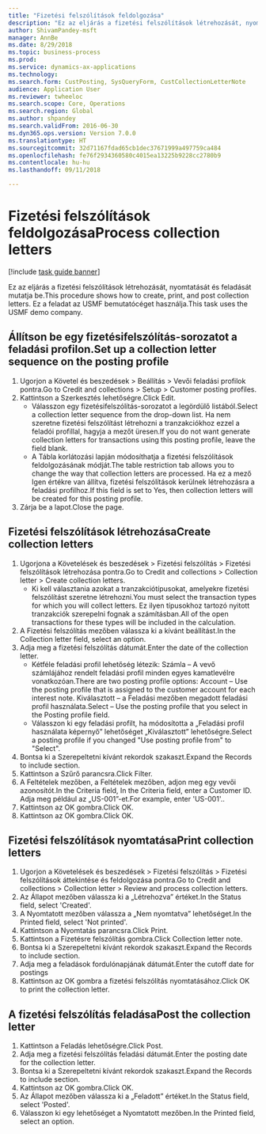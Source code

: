 ```yaml
--- 
title: "Fizetési felszólítások feldolgozása"
description: "Ez az eljárás a fizetési felszólítások létrehozását, nyomtatását és feladását mutatja be."
author: ShivamPandey-msft
manager: AnnBe
ms.date: 8/29/2018
ms.topic: business-process
ms.prod: 
ms.service: dynamics-ax-applications
ms.technology: 
ms.search.form: CustPosting, SysQueryForm, CustCollectionLetterNote
audience: Application User
ms.reviewer: twheeloc
ms.search.scope: Core, Operations
ms.search.region: Global
ms.author: shpandey
ms.search.validFrom: 2016-06-30
ms.dyn365.ops.version: Version 7.0.0
ms.translationtype: HT
ms.sourcegitcommit: 32d71167fdad65cb1dec37671999a497759ca484
ms.openlocfilehash: fe76f2934360580c4015ea13225b9228cc2780b9
ms.contentlocale: hu-hu
ms.lasthandoff: 09/11/2018

---
```

# <a name="process-collection-letters"></a><span data-ttu-id="58126-103">Fizetési felszólítások feldolgozása</span><span class="sxs-lookup"><span data-stu-id="58126-103">Process collection letters</span></span>

[!include [task guide banner](../../includes/task-guide-banner.md)]

<span data-ttu-id="58126-104">Ez az eljárás a fizetési felszólítások létrehozását, nyomtatását és feladását mutatja be.</span><span class="sxs-lookup"><span data-stu-id="58126-104">This procedure shows how to create, print, and post collection letters.</span></span> <span data-ttu-id="58126-105">Ez a feladat az USMF bemutatócéget használja.</span><span class="sxs-lookup"><span data-stu-id="58126-105">This task uses the USMF demo company.</span></span>


## <a name="set-up-a-collection-letter-sequence-on-the-posting-profile"></a><span data-ttu-id="58126-106">Állítson be egy fizetésifelszólítás-sorozatot a feladási profilon.</span><span class="sxs-lookup"><span data-stu-id="58126-106">Set up a collection letter sequence on the posting profile</span></span>
1. <span data-ttu-id="58126-107">Ugorjon a Követel és beszedések > Beállítás > Vevői feladási profilok pontra.</span><span class="sxs-lookup"><span data-stu-id="58126-107">Go to Credit and collections > Setup > Customer posting profiles.</span></span>
2. <span data-ttu-id="58126-108">Kattintson a Szerkesztés lehetőségre.</span><span class="sxs-lookup"><span data-stu-id="58126-108">Click Edit.</span></span>
    * <span data-ttu-id="58126-109">Válasszon egy fizetésifelszólítás-sorozatot a legördülő listából.</span><span class="sxs-lookup"><span data-stu-id="58126-109">Select a collection letter sequence from the drop-down list.</span></span> <span data-ttu-id="58126-110">Ha nem szeretne fizetési felszólítást létrehozni a tranzakciókhoz ezzel a feladói profillal, hagyja a mezőt üresen.</span><span class="sxs-lookup"><span data-stu-id="58126-110">If you do not want generate collection letters for transactions using this posting profile, leave the field blank.</span></span>  
    * <span data-ttu-id="58126-111">A Tábla korlátozási lapján módosíthatja a fizetési felszólítások feldolgozásának módját.</span><span class="sxs-lookup"><span data-stu-id="58126-111">The table restriction tab allows you to change the way that collection letters are processed.</span></span> <span data-ttu-id="58126-112">Ha ez a mező Igen értékre van állítva, fizetési felszólítások kerülnek létrehozásra a feladási profilhoz.</span><span class="sxs-lookup"><span data-stu-id="58126-112">If this field is set to Yes, then collection letters will be created for this posting profile.</span></span>  
3. <span data-ttu-id="58126-113">Zárja be a lapot.</span><span class="sxs-lookup"><span data-stu-id="58126-113">Close the page.</span></span>

## <a name="create-collection-letters"></a><span data-ttu-id="58126-114">Fizetési felszólítások létrehozása</span><span class="sxs-lookup"><span data-stu-id="58126-114">Create collection letters</span></span>
1. <span data-ttu-id="58126-115">Ugorjona a Követelések és beszedések > Fizetési felszólítás > Fizetési felszólítások létrehozása pontra.</span><span class="sxs-lookup"><span data-stu-id="58126-115">Go to Credit and collections > Collection letter > Create collection letters.</span></span>
    * <span data-ttu-id="58126-116">Ki kell választania azokat a tranzakciótípusokat, amelyekre fizetési felszólítást szeretne létrehozni.</span><span class="sxs-lookup"><span data-stu-id="58126-116">You must select the transaction types for which you will collect letters.</span></span> <span data-ttu-id="58126-117">Ez ilyen típusokhoz tartozó nyitott tranzakciók szerepelni fognak a számításban.</span><span class="sxs-lookup"><span data-stu-id="58126-117">All of the open transactions for these types will be included in the calculation.</span></span>  
2. <span data-ttu-id="58126-118">A Fizetési felszólítás mezőben válassza ki a kívánt beállítást.</span><span class="sxs-lookup"><span data-stu-id="58126-118">In the Collection letter field, select an option.</span></span>
3. <span data-ttu-id="58126-119">Adja meg a fizetési felszólítás dátumát.</span><span class="sxs-lookup"><span data-stu-id="58126-119">Enter the date of the collection letter.</span></span>
    * <span data-ttu-id="58126-120">Kétféle feladási profil lehetőség létezik: Számla – A vevő számlájához rendelt feladási profil minden egyes kamatlevélre vonatkozóan.</span><span class="sxs-lookup"><span data-stu-id="58126-120">There are two posting profile options:   Account – Use the posting profile that is assigned to the customer account for each interest note.</span></span>   <span data-ttu-id="58126-121">Kiválasztott – a Feladási mezőben megadott feladási profil használata.</span><span class="sxs-lookup"><span data-stu-id="58126-121">Select – Use the posting profile that you select in the Posting profile field.</span></span>  
    * <span data-ttu-id="58126-122">Válasszon ki egy feladási profilt, ha módosította a „Feladási profil használata képernyő” lehetőséget „Kiválasztott” lehetőségre.</span><span class="sxs-lookup"><span data-stu-id="58126-122">Select a posting profile if you changed "Use posting profile from" to "Select".</span></span>  
4. <span data-ttu-id="58126-123">Bontsa ki a Szerepeltetni kívánt rekordok szakaszt.</span><span class="sxs-lookup"><span data-stu-id="58126-123">Expand the Records to include section.</span></span>
5. <span data-ttu-id="58126-124">Kattintson a Szűrő parancsra.</span><span class="sxs-lookup"><span data-stu-id="58126-124">Click Filter.</span></span>
6. <span data-ttu-id="58126-125">A Feltételek mezőben, a Feltételek mezőben, adjon meg egy vevői azonosítót.</span><span class="sxs-lookup"><span data-stu-id="58126-125">In the Criteria field, In the Criteria field, enter a Customer ID.</span></span> <span data-ttu-id="58126-126">Adja meg például az „US-001”-et.</span><span class="sxs-lookup"><span data-stu-id="58126-126">For example, enter 'US-001'..</span></span>
7. <span data-ttu-id="58126-127">Kattintson az OK gombra.</span><span class="sxs-lookup"><span data-stu-id="58126-127">Click OK.</span></span>
8. <span data-ttu-id="58126-128">Kattintson az OK gombra.</span><span class="sxs-lookup"><span data-stu-id="58126-128">Click OK.</span></span>

## <a name="print-collection-letters"></a><span data-ttu-id="58126-129">Fizetési felszólítások nyomtatása</span><span class="sxs-lookup"><span data-stu-id="58126-129">Print collection letters</span></span>
1. <span data-ttu-id="58126-130">Ugorjon a Követelések és beszedések > Fizetési felszólítás > Fizetési felszólítások áttekintése és feldolgozása pontra.</span><span class="sxs-lookup"><span data-stu-id="58126-130">Go to Credit and collections > Collection letter > Review and process collection letters.</span></span>
2. <span data-ttu-id="58126-131">Az Állapot mezőben válassza ki a „Létrehozva” értéket.</span><span class="sxs-lookup"><span data-stu-id="58126-131">In the Status field, select 'Created'.</span></span>
3. <span data-ttu-id="58126-132">A Nyomtatott mezőben válassza a „Nem nyomtatva” lehetőséget.</span><span class="sxs-lookup"><span data-stu-id="58126-132">In the Printed field, select 'Not printed'.</span></span>
4. <span data-ttu-id="58126-133">Kattintson a Nyomtatás parancsra.</span><span class="sxs-lookup"><span data-stu-id="58126-133">Click Print.</span></span>
5. <span data-ttu-id="58126-134">Kattintson a Fizetésre felszólítás gombra.</span><span class="sxs-lookup"><span data-stu-id="58126-134">Click Collection letter note.</span></span>
6. <span data-ttu-id="58126-135">Bontsa ki a Szerepeltetni kívánt rekordok szakaszt.</span><span class="sxs-lookup"><span data-stu-id="58126-135">Expand the Records to include section.</span></span>
7. <span data-ttu-id="58126-136">Adja meg a feladások fordulónapjának dátumát.</span><span class="sxs-lookup"><span data-stu-id="58126-136">Enter the cutoff date for postings</span></span>
8. <span data-ttu-id="58126-137">Kattintson az OK gombra a fizetési felszólítás nyomtatásához.</span><span class="sxs-lookup"><span data-stu-id="58126-137">Click OK to print the collection letter.</span></span>

## <a name="post-the-collection-letter"></a><span data-ttu-id="58126-138">A fizetési felszólítás feladása</span><span class="sxs-lookup"><span data-stu-id="58126-138">Post the collection letter</span></span>
1. <span data-ttu-id="58126-139">Kattintson a Feladás lehetőségre.</span><span class="sxs-lookup"><span data-stu-id="58126-139">Click Post.</span></span>
2. <span data-ttu-id="58126-140">Adja meg a fizetési felszólítás feladási dátumát.</span><span class="sxs-lookup"><span data-stu-id="58126-140">Enter the posting date for the collection letter.</span></span>
3. <span data-ttu-id="58126-141">Bontsa ki a Szerepeltetni kívánt rekordok szakaszt.</span><span class="sxs-lookup"><span data-stu-id="58126-141">Expand the Records to include section.</span></span>
4. <span data-ttu-id="58126-142">Kattintson az OK gombra.</span><span class="sxs-lookup"><span data-stu-id="58126-142">Click OK.</span></span>
5. <span data-ttu-id="58126-143">Az Állapot mezőben válassza ki a „Feladott” értéket.</span><span class="sxs-lookup"><span data-stu-id="58126-143">In the Status field, select 'Posted'.</span></span>
6. <span data-ttu-id="58126-144">Válasszon ki egy lehetőséget a Nyomtatott mezőben.</span><span class="sxs-lookup"><span data-stu-id="58126-144">In the Printed field, select an option.</span></span>


